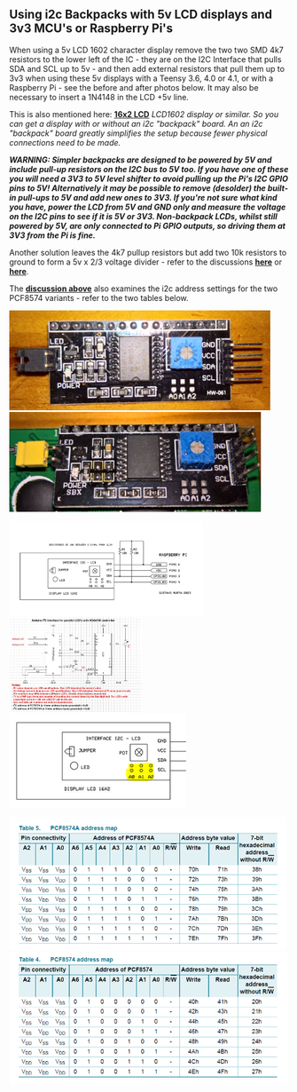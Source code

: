
## Using i2c Backpacks with 5v LCD displays and 3v3 MCU's or Raspberry Pi's

When using a 5v LCD 1602 character display remove the two two SMD 4k7 resistors to the lower left of the IC - they are on the I2C Interface that pulls SDA and SCL up to 5v - and then add external resistors that pull them up to 3v3 when using these 5v displays with a Teensy 3.6, 4.0 or 4.1, or with a Raspberry Pi - see the before and after photos below. It may also be necessary to insert a 1N4148 in the LCD +5v line.

This is also mentioned here: [**16x2 LCD**](https://github.com/probonopd/MiniDexed/wiki/Hardware#usb-midi-device)
*LCD1602 display or similar.  So you can get a display with or without an i2c "backpack" board. An an i2c "backpack" board greatly simplifies the setup because fewer physical connections need to be made.*

***WARNING: Simpler backpacks are designed to be powered by 5V and include pull-up resistors on the I2C bus to 5V too. If you have one of these you will need a 3V3 to 5V level shifter to avoid pulling up the Pi's I2C GPIO pins to 5V! Alternatively it may be possible to remove (desolder) the built-in pull-ups to 5V and add new ones to 3V3. If you're not sure what kind you have, power the LCD from 5V and GND only and measure the voltage on the I2C pins to see if it is 5V or 3V3. Non-backpack LCDs, whilst still powered by 5V, are only connected to Pi GPIO outputs, so driving them at 3V3 from the Pi is fine.***

Another solution leaves the 4k7 pullup resistors but add two 10k resistors to ground to form a 5v x 2/3 voltage divider - refer to the discussions [**here**](https://github.com/probonopd/MiniDexed/discussions/373) or [**here**](https://forums.raspberrypi.com/viewtopic.php?t=88399).

The [**discussion above**](https://github.com/probonopd/MiniDexed/discussions/373) also examines the i2c address settings for the two PCF8574 variants - refer to the two tables below.

<p align="left">
<img src="before.jpg" height="180" /> 
<img src="after.jpg" height="180" /> 
</p>

<p align="left">
<img src="voltage-divider.JPG" height="170" /> 
<img src="pcf8574.jpg" height="170" /> 
<img src="address-jumpers.png" height="170" />   
</p>

<p align="left">
<img src="addressA.png" height="240" /> 
<img src="addressB.png" height="240" /> 
</p>
